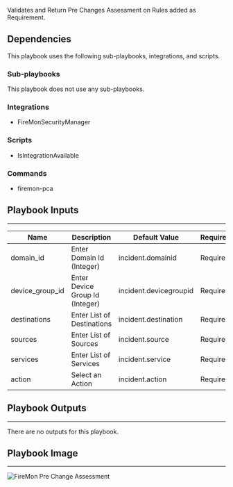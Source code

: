 Validates and Return Pre Changes Assessment on Rules added as Requirement.

## Dependencies
This playbook uses the following sub-playbooks, integrations, and scripts.

### Sub-playbooks
This playbook does not use any sub-playbooks.

### Integrations
* FireMonSecurityManager

### Scripts
* IsIntegrationAvailable

### Commands
* firemon-pca

## Playbook Inputs
---

| **Name** | **Description** | **Default Value** | **Required** |
| --- | --- | --- | --- |
| domain_id | Enter Domain Id \(Integer\) | incident.domainid | Required |
| device_group_id | Enter Device Group Id \(Integer\) | incident.devicegroupid | Required |
| destinations | Enter List of Destinations | incident.destination | Required |
| sources | Enter List of Sources | incident.source | Required |
| services | Enter List of Services | incident.service | Required |
| action | Select an Action | incident.action | Required |

## Playbook Outputs
---
There are no outputs for this playbook.

## Playbook Image
---
![FireMon Pre Change Assessment](https://raw.githubusercontent.com/cvescan/cvescan/daf3dab8a76d316777520a23d4747d2c9fbda5aa/Packs/FireMonSecurityManager/Playbooks/playbook-FireMon_Pre_Change_Assessment.png)

